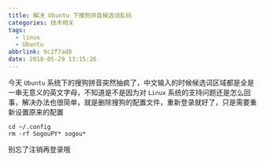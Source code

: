 ```yaml
---
title: 解决 Ubuntu 下搜狗拼音候选词乱码
categories: 技术相关
tags:
  - linux
  - Ubuntu
abbrlink: 9c2f7ad8
date: 2018-05-29 13:15:26
---
```


今天 `Ubuntu` 系统下的搜狗拼音突然抽疯了，中文输入的时候候选词区域都是全是一串无意义的英文字母，不知道是不是因为对 `Linux` 系统的支持问题还是怎么回事，解决办法也很简单，就是删除搜狗的配置文件，重新登录就好了，只是需要重新设置原来的配置

```shell
cd ~/.config
rm -rf SogouPY* sogou*
```

别忘了注销再登录哦
